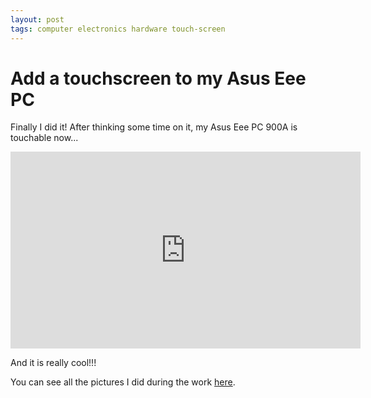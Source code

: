 ```yaml
---
layout: post
tags: computer electronics hardware touch-screen
---
```


# Add a touchscreen to my Asus Eee PC

Finally I did it! After thinking some time on it, my Asus Eee PC 900A is touchable now...

<iframe id="video" src="https://www.youtube.com/embed/jWWZtiM083c" 
    width="560" 
    height="315"
    frameborder="0" 
    allowfullscreen>
</iframe>

And it is really cool!!! 

You can see all the pictures I did during the work [here](https://get.google.com/albumarchive/101542046887408327725/album/AF1QipOGtrBOVT0Wmqr9JjC4WJSI54hYBnWXBIcajGXU).
